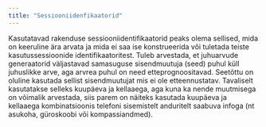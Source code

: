 ```yaml
---
title: "Sessiooniidenfikaatorid"
---
```

Kasutatavad rakenduse sessiooniidentifikaatorid peaks olema sellised, mida on
keeruline ära arvata ja mida ei saa ise konstrueerida või tuletada teiste
kasutussessioonide identifikaatoritest. Tuleb arvestada, et juhuarvude
generaatorid väljastavad samasuguse sisendmuutuja (seed) puhul küll juhuslikke
arve, aga arvrea puhul on need etteprognoositavad. Seetõttu on oluline kasutada
sellist sisendmuutujat mis ei ole etteennustatav. Tavaliselt kasutatakse selleks
kuupäeva ja kellaaega, aga kuna ka nende muutmisega on võimalik arvestada, siis
parem on näiteks kasutada kuupäeva ja kellaaega kombinatsioonis telefoni
sisemistelt anduritelt saabuva infoga (nt asukoha, güroskoobi või
kompassiandmed).
